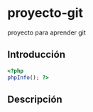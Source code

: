 # proyecto-git
proyecto para aprender git

## Introducción

```php
<?php 
phpInfo(); ?>
```
## Descripción
